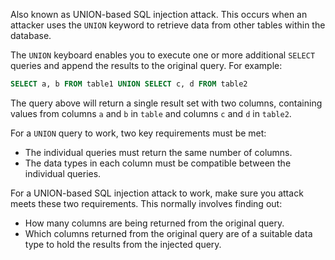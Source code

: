 Also known as UNION-based SQL injection attack. This occurs when an attacker uses the `UNION` keyword to retrieve data from other tables within the database.

The `UNION` keyboard enables you to execute one or more additional `SELECT` queries and append the results to the original query. For example:
```sql
SELECT a, b FROM table1 UNION SELECT c, d FROM table2
```
The query above will return a single result set with two columns, containing values from columns `a` and `b` in `table` and columns `c` and `d` in `table2`.

For a `UNION` query to work, two key requirements must be met:
- The individual queries must return the same number of columns.
- The data types in each column must be compatible between the individual queries.

For a UNION-based SQL injection attack to work, make sure you attack meets these two requirements. This normally involves finding out:
- How many columns are being returned from the original query.
- Which columns returned from the original query are of a suitable data type to hold the results from the injected query.